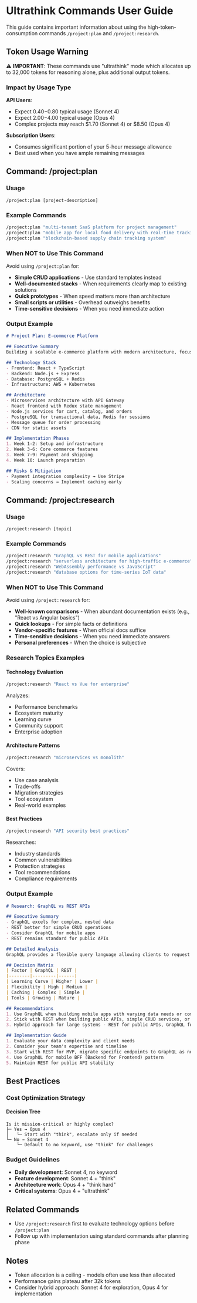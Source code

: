 # Ultrathink Commands User Guide

This guide contains important information about using the high-token-consumption commands `/project:plan` and `/project:research`.

## Token Usage Warning

⚠️ **IMPORTANT**: These commands use "ultrathink" mode which allocates up to 32,000 tokens for reasoning alone, plus additional output tokens.

### Impact by Usage Type

**API Users**:
- Expect $0.40-$0.80 typical usage (Sonnet 4)
- Expect $2.00-$4.00 typical usage (Opus 4)
- Complex projects may reach $1.70 (Sonnet 4) or $8.50 (Opus 4)

**Subscription Users**:
- Consumes significant portion of your 5-hour message allowance
- Best used when you have ample remaining messages

## Command: /project:plan

### Usage
```
/project:plan [project-description]
```

### Example Commands
```bash
/project:plan "multi-tenant SaaS platform for project management"
/project:plan "mobile app for local food delivery with real-time tracking"
/project:plan "blockchain-based supply chain tracking system"
```

### When NOT to Use This Command

Avoid using `/project:plan` for:
- **Simple CRUD applications** - Use standard templates instead
- **Well-documented stacks** - When requirements clearly map to existing solutions
- **Quick prototypes** - When speed matters more than architecture
- **Small scripts or utilities** - Overhead outweighs benefits
- **Time-sensitive decisions** - When you need immediate action

### Output Example

```markdown
# Project Plan: E-commerce Platform

## Executive Summary
Building a scalable e-commerce platform with modern architecture, focusing on performance, scalability, and user experience.

## Technology Stack
- Frontend: React + TypeScript
- Backend: Node.js + Express
- Database: PostgreSQL + Redis
- Infrastructure: AWS + Kubernetes

## Architecture
- Microservices architecture with API Gateway
- React frontend with Redux state management
- Node.js services for cart, catalog, and orders
- PostgreSQL for transactional data, Redis for sessions
- Message queue for order processing
- CDN for static assets

## Implementation Phases
1. Week 1-2: Setup and infrastructure
2. Week 3-6: Core commerce features
3. Week 7-9: Payment and shipping
4. Week 10: Launch preparation

## Risks & Mitigation
- Payment integration complexity → Use Stripe
- Scaling concerns → Implement caching early
```

## Command: /project:research

### Usage
```
/project:research [topic]
```

### Example Commands
```bash
/project:research "GraphQL vs REST for mobile applications"
/project:research "serverless architecture for high-traffic e-commerce"
/project:research "WebAssembly performance vs JavaScript"
/project:research "database options for time-series IoT data"
```

### When NOT to Use This Command

Avoid using `/project:research` for:
- **Well-known comparisons** - When abundant documentation exists (e.g., "React vs Angular basics")
- **Quick lookups** - For simple facts or definitions
- **Vendor-specific features** - When official docs suffice
- **Time-sensitive decisions** - When you need immediate answers
- **Personal preferences** - When the choice is subjective

### Research Topics Examples

#### Technology Evaluation
```bash
/project:research "React vs Vue for enterprise"
```
Analyzes:
- Performance benchmarks
- Ecosystem maturity
- Learning curve
- Community support
- Enterprise adoption

#### Architecture Patterns
```bash
/project:research "microservices vs monolith"
```
Covers:
- Use case analysis
- Trade-offs
- Migration strategies
- Tool ecosystem
- Real-world examples

#### Best Practices
```bash
/project:research "API security best practices"
```
Researches:
- Industry standards
- Common vulnerabilities
- Protection strategies
- Tool recommendations
- Compliance requirements

### Output Example

```markdown
# Research: GraphQL vs REST APIs

## Executive Summary
- GraphQL excels for complex, nested data
- REST better for simple CRUD operations
- Consider GraphQL for mobile apps
- REST remains standard for public APIs

## Detailed Analysis
GraphQL provides a flexible query language allowing clients to request exactly what they need, reducing over-fetching. REST follows established HTTP conventions with predictable URLs and standard methods. GraphQL shines with complex, nested data relationships while REST excels at simple resource-based operations.

## Decision Matrix
| Factor | GraphQL | REST |
|--------|---------|------|
| Learning Curve | Higher | Lower |
| Flexibility | High | Medium |
| Caching | Complex | Simple |
| Tools | Growing | Mature |

## Recommendations
1. Use GraphQL when building mobile apps with varying data needs or complex UIs with nested data
2. Stick with REST when building public APIs, simple CRUD services, or when caching is critical
3. Hybrid approach for large systems - REST for public APIs, GraphQL for internal client needs

## Implementation Guide
1. Evaluate your data complexity and client needs
2. Consider your team's expertise and timeline
3. Start with REST for MVP, migrate specific endpoints to GraphQL as needed
4. Use GraphQL for mobile BFF (Backend for Frontend) pattern
5. Maintain REST for public API stability
```

## Best Practices

### Cost Optimization Strategy

#### Decision Tree
```
Is it mission-critical or highly complex?
├─ Yes → Opus 4
│   └─ Start with "think", escalate only if needed
└─ No → Sonnet 4
    └─ Default to no keyword, use "think" for challenges
```

### Budget Guidelines
- **Daily development**: Sonnet 4, no keyword
- **Feature development**: Sonnet 4 + "think"
- **Architecture work**: Opus 4 + "think hard"
- **Critical systems**: Opus 4 + "ultrathink"

## Related Commands

- Use `/project:research` first to evaluate technology options before `/project:plan`
- Follow up with implementation using standard commands after planning phase

## Notes

- Token allocation is a ceiling - models often use less than allocated
- Performance gains plateau after 32k tokens
- Consider hybrid approach: Sonnet 4 for exploration, Opus 4 for implementation